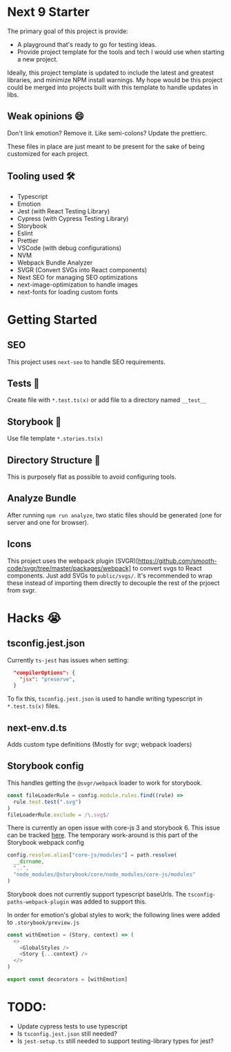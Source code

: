 # Next 9 Starter

The primary goal of this project is provide:

- A playground that's ready to go for testing ideas.
- Provide project template for the tools and tech I would use when starting a new project.

Ideally, this project template is updated to include the latest and greatest libraries, and minimize NPM install warnings. My hope would be this project could be merged into projects built with this template to handle updates in libs.

## Weak opinions 😄

Don't link emotion? Remove it. Like semi-colons? Update the prettierc.

These files in place are just meant to be present for the sake of being customized for each project.

## Tooling used 🛠

- Typescript
- Emotion
- Jest (with React Testing Library)
- Cypress (with Cypress Testing Library)
- Storybook
- Eslint
- Prettier
- VSCode (with debug configurations)
- NVM
- Webpack Bundle Analyzer
- SVGR (Convert SVGs into React components)
- Next SEO for managing SEO optimizations
- next-image-optimization to handle images
- next-fonts for loading custom fonts

# Getting Started

## SEO

This project uses `next-seo` to handle SEO requirements.

## Tests 🔬

Create file with `*.test.ts(x)` or add file to a directory named `__test__`

## Storybook 📕

Use file template `*.stories.ts(x)`

## Directory Structure 📁

This is purposely flat as possible to avoid configuring tools.

## Analyze Bundle

After running `npm run analyze`, two static files should be generated (one for server and one for browser).

## Icons

This project uses the webpack plugin (SVGR)[https://github.com/smooth-code/svgr/tree/master/packages/webpack] to convert svgs to React components. Just add SVGs to `public/svgs/`. It's recommended to wrap these instead of importing them directly to decouple the rest of the prjoect from svgr.

# Hacks 😭

## tsconfig.jest.json

Currently `ts-jest` has issues when setting:

```json
  "compilerOptions": {
    "jsx": "preserve",
  }
```

To fix this, `tsconfig.jest.json` is used to handle writing typescript in `*.test.ts(x)` files.

## next-env.d.ts

Adds custom type definitions (Mostly for svgr; webpack loaders)

## Storybook config

This handles getting the `@svgr/webpack` loader to work for storybook.

```js
const fileLoaderRule = config.module.rules.find((rule) =>
  rule.test.test(".svg")
)
fileLoaderRule.exclude = /\.svg$/
```

There is currently an open issue with core-js 3 and storybook 6. This issue can be tracked [here](https://github.com/storybookjs/storybook/issues/11255). The temporary work-around is this part of the Storybook webpack config

```javascript
config.resolve.alias["core-js/modules"] = path.resolve(
  __dirname,
  "..",
  "node_modules/@storybook/core/node_modules/core-js/modules"
)
```

Storybook does not currently support typescript baseUrls. The `tsconfig-paths-webpack-plugin` was added to support this.

In order for emotion's global styles to work; the following lines were added to `.storybook/preview.js`

```javascript
const withEmotion = (Story, context) => (
  <>
    <GlobalStyles />
    <Story {...context} />
  </>
)

export const decorators = [withEmotion]
```

# TODO:

- Update cypress tests to use typescript
- Is `tsconfig.jest.json` still needed?
- Is `jest-setup.ts` still needed to support testing-library types for jest?
